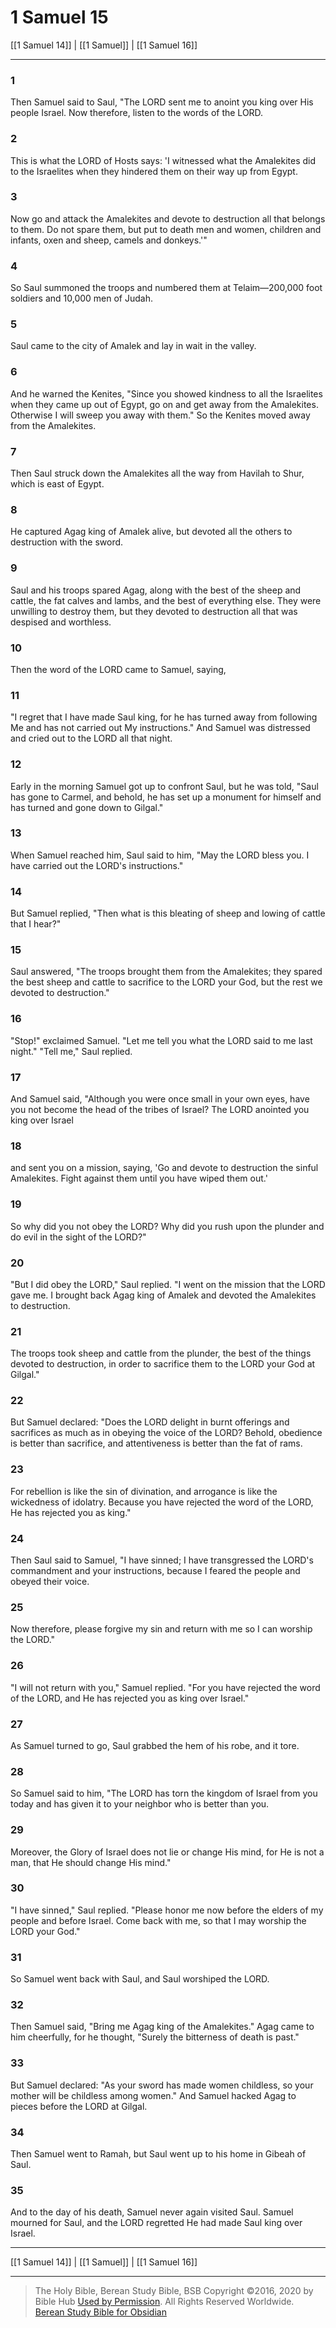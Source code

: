# 1 Samuel 15

[[1 Samuel 14]] | [[1 Samuel]] | [[1 Samuel 16]]

---

### 1
Then Samuel said to Saul, "The LORD sent me to anoint you king over His people Israel. Now therefore, listen to the words of the LORD.

### 2
This is what the LORD of Hosts says: 'I witnessed what the Amalekites did to the Israelites when they hindered them on their way up from Egypt.

### 3
Now go and attack the Amalekites and devote to destruction all that belongs to them. Do not spare them, but put to death men and women, children and infants, oxen and sheep, camels and donkeys.'"

### 4
So Saul summoned the troops and numbered them at Telaim—200,000 foot soldiers and 10,000 men of Judah.

### 5
Saul came to the city of Amalek and lay in wait in the valley.

### 6
And he warned the Kenites, "Since you showed kindness to all the Israelites when they came up out of Egypt, go on and get away from the Amalekites. Otherwise I will sweep you away with them." So the Kenites moved away from the Amalekites.

### 7
Then Saul struck down the Amalekites all the way from Havilah to Shur, which is east of Egypt.

### 8
He captured Agag king of Amalek alive, but devoted all the others to destruction with the sword.

### 9
Saul and his troops spared Agag, along with the best of the sheep and cattle, the fat calves and lambs, and the best of everything else. They were unwilling to destroy them, but they devoted to destruction all that was despised and worthless.

### 10
Then the word of the LORD came to Samuel, saying,

### 11
"I regret that I have made Saul king, for he has turned away from following Me and has not carried out My instructions." And Samuel was distressed and cried out to the LORD all that night.

### 12
Early in the morning Samuel got up to confront Saul, but he was told, "Saul has gone to Carmel, and behold, he has set up a monument for himself and has turned and gone down to Gilgal."

### 13
When Samuel reached him, Saul said to him, "May the LORD bless you. I have carried out the LORD's instructions."

### 14
But Samuel replied, "Then what is this bleating of sheep and lowing of cattle that I hear?"

### 15
Saul answered, "The troops brought them from the Amalekites; they spared the best sheep and cattle to sacrifice to the LORD your God, but the rest we devoted to destruction."

### 16
"Stop!" exclaimed Samuel. "Let me tell you what the LORD said to me last night." "Tell me," Saul replied.

### 17
And Samuel said, "Although you were once small in your own eyes, have you not become the head of the tribes of Israel? The LORD anointed you king over Israel

### 18
and sent you on a mission, saying, 'Go and devote to destruction the sinful Amalekites. Fight against them until you have wiped them out.'

### 19
So why did you not obey the LORD? Why did you rush upon the plunder and do evil in the sight of the LORD?"

### 20
"But I did obey the LORD," Saul replied. "I went on the mission that the LORD gave me. I brought back Agag king of Amalek and devoted the Amalekites to destruction.

### 21
The troops took sheep and cattle from the plunder, the best of the things devoted to destruction, in order to sacrifice them to the LORD your God at Gilgal."

### 22
But Samuel declared: "Does the LORD delight in burnt offerings and sacrifices as much as in obeying the voice of the LORD? Behold, obedience is better than sacrifice, and attentiveness is better than the fat of rams.

### 23
For rebellion is like the sin of divination, and arrogance is like the wickedness of idolatry. Because you have rejected the word of the LORD, He has rejected you as king."

### 24
Then Saul said to Samuel, "I have sinned; I have transgressed the LORD's commandment and your instructions, because I feared the people and obeyed their voice.

### 25
Now therefore, please forgive my sin and return with me so I can worship the LORD."

### 26
"I will not return with you," Samuel replied. "For you have rejected the word of the LORD, and He has rejected you as king over Israel."

### 27
As Samuel turned to go, Saul grabbed the hem of his robe, and it tore.

### 28
So Samuel said to him, "The LORD has torn the kingdom of Israel from you today and has given it to your neighbor who is better than you.

### 29
Moreover, the Glory of Israel does not lie or change His mind, for He is not a man, that He should change His mind."

### 30
"I have sinned," Saul replied. "Please honor me now before the elders of my people and before Israel. Come back with me, so that I may worship the LORD your God."

### 31
So Samuel went back with Saul, and Saul worshiped the LORD.

### 32
Then Samuel said, "Bring me Agag king of the Amalekites." Agag came to him cheerfully, for he thought, "Surely the bitterness of death is past."

### 33
But Samuel declared: "As your sword has made women childless, so your mother will be childless among women." And Samuel hacked Agag to pieces before the LORD at Gilgal.

### 34
Then Samuel went to Ramah, but Saul went up to his home in Gibeah of Saul.

### 35
And to the day of his death, Samuel never again visited Saul. Samuel mourned for Saul, and the LORD regretted He had made Saul king over Israel.

---

[[1 Samuel 14]] | [[1 Samuel]] | [[1 Samuel 16]]

---

> The Holy Bible, Berean Study Bible, BSB
> Copyright &copy;2016, 2020 by Bible Hub
> [Used by Permission](https://berean.bible/terms.htm). All Rights Reserved Worldwide.
> [Berean Study Bible for Obsidian](https://github.com/gapmiss/berean-study-bible-for-obsidian)

